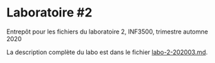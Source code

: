 # Laboratoire #2
Entrepôt pour les fichiers du laboratoire 2, INF3500, trimestre automne 2020

La description complète du labo est dans le fichier [labo-2-202003.md](labo-2-202003.md).
